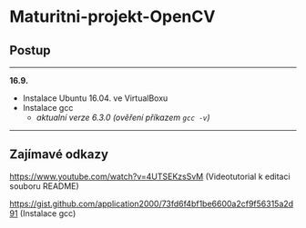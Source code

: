 # Maturitni-projekt-OpenCV

## Postup
---
**16.9.**
* Instalace Ubuntu 16.04. ve VirtualBoxu
* Instalace gcc
  - *aktualní verze 6.3.0 (ověření příkazem `gcc -v`)*
---  
  
  ## Zajímavé odkazy 
https://www.youtube.com/watch?v=4UTSEKzsSvM (Videotutorial k editaci souboru README)

https://gist.github.com/application2000/73fd6f4bf1be6600a2cf9f56315a2d91 (Instalace gcc)
